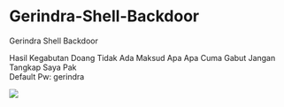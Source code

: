 # Gerindra-Shell-Backdoor
Gerindra Shell Backdoor

Hasil Kegabutan Doang Tidak Ada Maksud Apa Apa Cuma Gabut
Jangan Tangkap Saya Pak<br>
Default Pw: gerindra

<img src="https://i.ibb.co/Z8rSSw8/ger.png">
